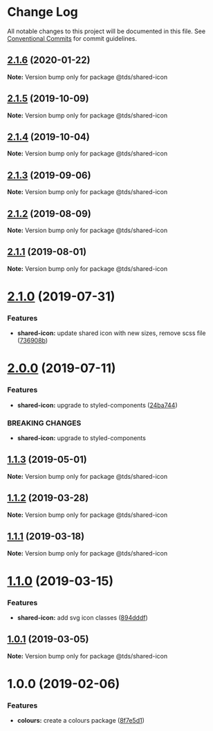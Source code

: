 # Change Log

All notable changes to this project will be documented in this file.
See [Conventional Commits](https://conventionalcommits.org) for commit guidelines.

## [2.1.6](https://github.com/telus/tds-core/compare/@tds/shared-icon@2.1.5...@tds/shared-icon@2.1.6) (2020-01-22)

**Note:** Version bump only for package @tds/shared-icon





## [2.1.5](https://github.com/telus/tds-core/compare/@tds/shared-icon@2.1.4...@tds/shared-icon@2.1.5) (2019-10-09)

**Note:** Version bump only for package @tds/shared-icon





## [2.1.4](https://github.com/telus/tds-core/compare/@tds/shared-icon@2.1.3...@tds/shared-icon@2.1.4) (2019-10-04)

**Note:** Version bump only for package @tds/shared-icon





## [2.1.3](https://github.com/telus/tds-core/compare/@tds/shared-icon@2.1.2...@tds/shared-icon@2.1.3) (2019-09-06)

**Note:** Version bump only for package @tds/shared-icon





## [2.1.2](https://github.com/telus/tds-core/compare/@tds/shared-icon@2.1.1...@tds/shared-icon@2.1.2) (2019-08-09)

**Note:** Version bump only for package @tds/shared-icon





## [2.1.1](https://github.com/telus/tds-core/compare/@tds/shared-icon@2.1.0...@tds/shared-icon@2.1.1) (2019-08-01)

**Note:** Version bump only for package @tds/shared-icon





# [2.1.0](https://github.com/telus/tds-core/compare/@tds/shared-icon@2.0.0...@tds/shared-icon@2.1.0) (2019-07-31)


### Features

* **shared-icon:** update shared icon with new sizes, remove scss file ([736908b](https://github.com/telus/tds-core/commit/736908b))





# [2.0.0](https://github.com/telus/tds-core/compare/@tds/shared-icon@1.1.3...@tds/shared-icon@2.0.0) (2019-07-11)


### Features

* **shared-icon:** upgrade to styled-components ([24ba744](https://github.com/telus/tds-core/commit/24ba744))


### BREAKING CHANGES

* **shared-icon:** upgrade to styled-components





## [1.1.3](https://github.com/telus/tds-core/compare/@tds/shared-icon@1.1.2...@tds/shared-icon@1.1.3) (2019-05-01)

**Note:** Version bump only for package @tds/shared-icon





## [1.1.2](https://github.com/telus/tds-core/compare/@tds/shared-icon@1.1.1...@tds/shared-icon@1.1.2) (2019-03-28)

**Note:** Version bump only for package @tds/shared-icon





## [1.1.1](https://github.com/telus/tds-core/compare/@tds/shared-icon@1.1.0...@tds/shared-icon@1.1.1) (2019-03-18)

**Note:** Version bump only for package @tds/shared-icon





# [1.1.0](https://github.com/telus/tds-core/compare/@tds/shared-icon@1.0.1...@tds/shared-icon@1.1.0) (2019-03-15)


### Features

* **shared-icon:** add svg icon classes ([894dddf](https://github.com/telus/tds-core/commit/894dddf))





## [1.0.1](https://github.com/telus/tds-core/compare/@tds/shared-icon@1.0.0...@tds/shared-icon@1.0.1) (2019-03-05)

**Note:** Version bump only for package @tds/shared-icon





# 1.0.0 (2019-02-06)


### Features

* **colours:** create a colours package ([8f7e5d1](https://github.com/telus/tds-core/commit/8f7e5d1))
